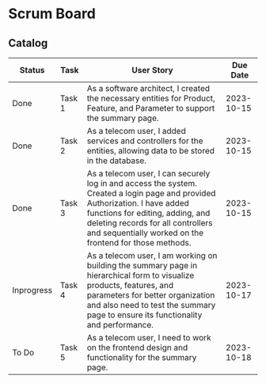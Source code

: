 # Scrum Board
## Catalog
| Status        | Task   | User Story                                             | Due Date   |
|---------------|------- |------------------------------------------------------| ----------  |
| Done          | Task 1 | As a software architect, I created the necessary entities for Product, Feature, and Parameter to support the summary page. | 2023-10-15  |
| Done          | Task 2 | As a telecom user, I added services and controllers for the entities, allowing data to be stored in the database.| 2023-10-15  |
| Done          | Task 3 | As a telecom user, I can securely log in and access the system. Created a login page and provided Authorization. I have added functions for editing, adding, and deleting records for all controllers and sequentially worked on the frontend for those methods. | 2023-10-15  |
|Inprogress     | Task 4 | As a telecom user, I am working on building the summary page in hierarchical form to visualize products, features, and parameters for better organization and also need to test the summary page to ensure its functionality and performance.  | 2023-10-17  |
| To Do         | Task 5 | As a telecom user, I need to work on the frontend design and functionality for the summary page.  | 2023-10-18  |


